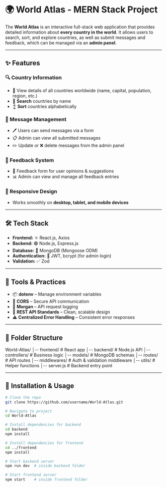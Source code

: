 # 🌍 World Atlas - MERN Stack Project

The **World Atlas** is an interactive full-stack web application that provides detailed information about **every country in the world**. It allows users to search, sort, and explore countries, as well as submit messages and feedback, which can be managed via an **admin panel**.

---

## ✨ Features

### 🔍 Country Information
- 📜 View details of all countries worldwide (name, capital, population, region, etc.)  
- 🔎 **Search** countries by name  
- ↕ **Sort** countries alphabetically  

### 📨 Message Management
- 🖊 Users can send messages via a form  
- 📋 Admin can view all submitted messages  
- ✏️ Update or ❌ delete messages from the admin panel  

### 💬 Feedback System
- 📝 Feedback form for user opinions & suggestions  
- 📊 Admin can view and manage all feedback entries  

### 📱 Responsive Design
- Works smoothly on **desktop, tablet, and mobile devices**  

---

## 🛠 Tech Stack

- **Frontend:** ⚛ React.js, Axios  
- **Backend:** 🟢 Node.js, Express.js  
- **Database:** 🍃 MongoDB (Mongoose ODM)  
- **Authentication:** 🔐 JWT, bcrypt (for admin login)  
- **Validation:** ✅ Zod 

---

## 🧰 Tools & Practices

- 📦 **dotenv** – Manage environment variables  
- 🔄 **CORS** – Secure API communication  
- 📜 **Morgan** – API request logging  
- 📏 **REST API Standards** – Clean, scalable design  
- ⚠ **Centralized Error Handling** – Consistent error responses  

---
## 📂 Folder Structure

World-Atlas/
│-- frontend/ # React app
│-- backend/ # Node.js API
│-- controllers/ # Business logic
│-- models/ # MongoDB schemas
│-- routes/ # API routes
│-- middlewares/ # Auth & validation middleware
│-- utils/ # Helper functions
│-- server.js # Backend entry point


---

## 🚀 Installation & Usage

```bash
# Clone the repo
git clone https://github.com/username/World-Atlas.git

# Navigate to project
cd World-Atlas

# Install dependencies for backend
cd backend
npm install

# Install dependencies for frontend
cd ../frontend
npm install

# Start backend server
npm run dev  # inside backend folder

# Start frontend server
npm start    # inside frontend folder





